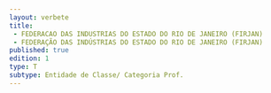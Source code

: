 ```yaml
---
layout: verbete
title:
 - FEDERACAO DAS INDUSTRIAS DO ESTADO DO RIO DE JANEIRO (FIRJAN)
 - FEDERAÇÃO DAS INDÚSTRIAS DO ESTADO DO RIO DE JANEIRO (FIRJAN)
published: true
edition: 1  
type: T
subtype: Entidade de Classe/ Categoria Prof.
---
```



